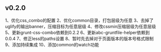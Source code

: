 ## v0.2.0

1、优化css_combo的配置
2、优化common目录，打包层级为任意
3、去掉了uglify的输出banner，压缩目标为任意层级
4、修改cssmin压缩层级为任意层级
5、更新grunt-css-combo依赖到0.2.2
6、更新abc-gruntfile-helper依赖到0.0.4
7、修正less的paths设置
8、暂时先去掉对于页面版本的版本号格式限制
9、添加持续集成
10、添加common的watch功能
